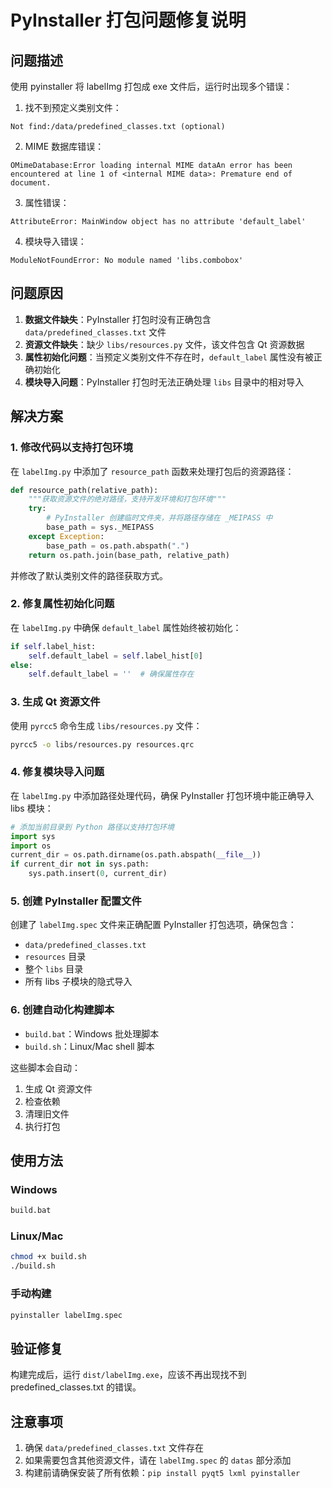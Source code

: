 # PyInstaller 打包问题修复说明

## 问题描述
使用 pyinstaller 将 labelImg 打包成 exe 文件后，运行时出现多个错误：

1. 找不到预定义类别文件：
```
Not find:/data/predefined_classes.txt (optional)
```

2. MIME 数据库错误：
```
OMimeDatabase:Error loading internal MIME dataAn error has been encountered at line 1 of <internal MIME data>: Premature end of document.
```

3. 属性错误：
```
AttributeError: MainWindow object has no attribute 'default_label'
```

4. 模块导入错误：
```
ModuleNotFoundError: No module named 'libs.combobox'
```

## 问题原因
1. **数据文件缺失**：PyInstaller 打包时没有正确包含 `data/predefined_classes.txt` 文件
2. **资源文件缺失**：缺少 `libs/resources.py` 文件，该文件包含 Qt 资源数据
3. **属性初始化问题**：当预定义类别文件不存在时，`default_label` 属性没有被正确初始化
4. **模块导入问题**：PyInstaller 打包时无法正确处理 `libs` 目录中的相对导入

## 解决方案

### 1. 修改代码以支持打包环境

在 `labelImg.py` 中添加了 `resource_path` 函数来处理打包后的资源路径：

```python
def resource_path(relative_path):
    """获取资源文件的绝对路径，支持开发环境和打包环境"""
    try:
        # PyInstaller 创建临时文件夹，并将路径存储在 _MEIPASS 中
        base_path = sys._MEIPASS
    except Exception:
        base_path = os.path.abspath(".")
    return os.path.join(base_path, relative_path)
```

并修改了默认类别文件的路径获取方式。

### 2. 修复属性初始化问题

在 `labelImg.py` 中确保 `default_label` 属性始终被初始化：

```python
if self.label_hist:
    self.default_label = self.label_hist[0]
else:
    self.default_label = ''  # 确保属性存在
```

### 3. 生成 Qt 资源文件

使用 `pyrcc5` 命令生成 `libs/resources.py` 文件：

```bash
pyrcc5 -o libs/resources.py resources.qrc
```

### 4. 修复模块导入问题

在 `labelImg.py` 中添加路径处理代码，确保 PyInstaller 打包环境中能正确导入 libs 模块：

```python
# 添加当前目录到 Python 路径以支持打包环境
import sys
import os
current_dir = os.path.dirname(os.path.abspath(__file__))
if current_dir not in sys.path:
    sys.path.insert(0, current_dir)
```

### 5. 创建 PyInstaller 配置文件

创建了 `labelImg.spec` 文件来正确配置 PyInstaller 打包选项，确保包含：
- `data/predefined_classes.txt`
- `resources` 目录
- 整个 `libs` 目录
- 所有 libs 子模块的隐式导入

### 6. 创建自动化构建脚本

- `build.bat`：Windows 批处理脚本
- `build.sh`：Linux/Mac shell 脚本

这些脚本会自动：
1. 生成 Qt 资源文件
2. 检查依赖
3. 清理旧文件
4. 执行打包

## 使用方法

### Windows
```cmd
build.bat
```

### Linux/Mac
```bash
chmod +x build.sh
./build.sh
```

### 手动构建
```bash
pyinstaller labelImg.spec
```

## 验证修复
构建完成后，运行 `dist/labelImg.exe`，应该不再出现找不到 predefined_classes.txt 的错误。

## 注意事项
1. 确保 `data/predefined_classes.txt` 文件存在
2. 如果需要包含其他资源文件，请在 `labelImg.spec` 的 `datas` 部分添加
3. 构建前请确保安装了所有依赖：`pip install pyqt5 lxml pyinstaller`